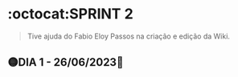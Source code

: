 # :octocat:SPRINT 2
> Tive ajuda do Fabio Eloy Passos na criação e edição da Wiki.

## :yellow_circle:DIA 1 - 26/06/2023:pushpin:
